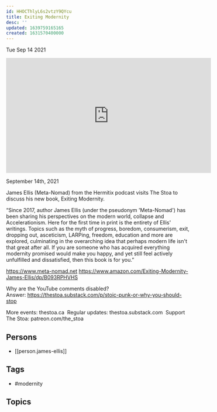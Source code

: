 ```yaml
---
id: HHOCThlyL6s2vtzY9QYcu
title: Exiting Modernity
desc: ''
updated: 1639759165165
created: 1631570400000
---
```





Tue Sep 14 2021

<iframe width="560" height="315" src="https://www.youtube.com/embed/0xm69NvrD-o" title="Exiting Modernity w/ James Ellis (Meta-Nomad)" frameborder="0" allow="accelerometer; autoplay; clipboard-write; encrypted-media; gyroscope; picture-in-picture" allowfullscreen ></iframe>

September 14th, 2021

James Ellis (Meta-Nomad) from the Hermitix podcast visits The Stoa to discuss his new book, Exiting Modernity.

“Since 2017, author James Ellis (under the pseudonym 'Meta-Nomad') has been sharing his perspectives on the modern world, collapse and Accelerationism. Here for the first time in print is the entirety of Ellis' writings. Topics such as the myth of progress, boredom, consumerism, exit, dropping out, asceticism, LARPing, freedom, education and more are explored, culminating in the overarching idea that perhaps modern life isn't that great after all. If you are someone who has acquired everything modernity promised would make you happy, and yet still feel actively unfulfilled and dissatisfied, then this book is for you.”

https://www.meta-nomad.net
https://www.amazon.com/Exiting-Modernity-James-Ellis/dp/B093RPHVHS

Why are the YouTube comments disabled? Answer: https://thestoa.substack.com/p/stoic-punk-or-why-you-should-stop

More events: thestoa.ca 
Regular updates: thestoa.substack.com 
Support The Stoa: patreon.com/the_stoa

## Persons

- [[person.james-ellis]]

## Tags

- #modernity

## Topics



